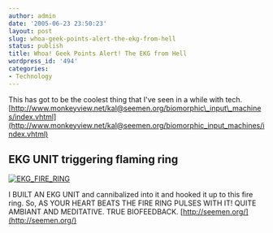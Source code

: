 ```yaml
---
author: admin
date: '2005-06-23 23:50:23'
layout: post
slug: whoa-geek-points-alert-the-ekg-from-hell
status: publish
title: Whoa! Geek Points Alert! The EKG from Hell
wordpress_id: '494'
categories:
- Technology
---
```


This has got to be the coolest thing that I've seen in a while with
tech.
[http://www.monkeyview.net/kal@seemen.org/biomorphic\_input\_machines/index.vhtml](http://www.monkeyview.net/kal@seemen.org/biomorphic_input_machines/index.vhtml)

## EKG UNIT triggering flaming ring

[![EKG\_FIRE\_RING](http://farm3.static.flickr.com/2265/2132413264_9dbae569d7.jpg)](http://www.flickr.com/photos/albill/2132413264/ "EKG_FIRE_RING by albill, on Flickr")

I BUILT AN EKG UNIT and cannibalized into it and hooked it up to this
fire ring. So, AS YOUR HEART BEATS THE FIRE RING PULSES WITH IT! QUITE
AMBIANT AND MEDITATIVE. TRUE BIOFEEDBACK.
[http://seemen.org/](http://seemen.org/)

